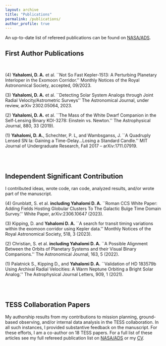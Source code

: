 ```yaml
---
layout: archive
title: "Publications"
permalink: /publications/
author_profile: true
---
```


An up-to-date list of refereed publications can be found on [NASA/ADS](https://ui.adsabs.harvard.edu/search/filter_property_fq_property=AND&filter_property_fq_property=property%3A%22refereed%22&fq=%7B!type%3Daqp%20v%3D%24fq_property%7D&fq_property=(property%3A%22refereed%22)&q=%20author%3A%22yahalomi%2C%20d%22%20&sort=date%20desc%2C%20bibcode%20desc&p_=0). 


## First Author Publications
<br>

(4) **Yahalomi, D. A.** et al. ``Not So Fast Kepler-1513: A Perturbing Planetary Interloper in the Exomoon Corridor.'' Monthly Notices of the Royal Astronomical Society, accepted, 09/2023. <br>

(3) **Yahalomi, D. A.** et al. ``Detecting Solar System Analogs through Joint Radial Velocity/Astrometric Surveys'' The Astronomical Journal, under review, arXiv 2302.05064, 2023. <br>

(2) **Yahalomi, D. A.** et al. ``The Mass of the White Dwarf Companion in the Self-Lensing Binary KOI-3278: Einstein vs. Newton.'' The Astrophysical Journal, 880, 33 (2019). <br>

(1) **Yahalomi, D. A.**, Schechter, P. L, and Wambsganss, J. ``A Quadruply Lensed SN Ia: Gaining a Time-Delay…Losing a Standard Candle.'' MIT Journal of Undergraduate Research, Fall 2017 – arXiv:1711.07919. <br>







<br>
<br>

## Independent Significant Contribution

I contributed ideas, wrote code, ran code, analyzed results, and/or wrote part of the manuscript. <br>


(4) Grunblatt, S. et al. **including Yahalomi D. A.** ``Roman CCS White Paper: Adding Fields Hosting Globular Clusters To The Galactic Bulge Time Domain Survey.'' White Paper, arXiv:2306.10647 (2023). <br>

(3) Kipping, D. and **Yahalomi D. A.** ``A search for transit timing variations within the exomoon corridor using Kepler data.'' Monthly Notices of the Royal Astronomical Society, 518, 3 (2023). <br>

(2) Christian, S. et al. **including Yahalomi D. A.** ``A Possible Alignment Between the Orbits of Planetary Systems and their Visual Binary Companions.'' The Astronomical Journal, 163, 5 (2022). <br>

(1) Palatnick S., Kipping D., and **Yahalomi D. A.** ``Validation of HD 183579b Using Archival Radial Velocities: A Warm Neptune Orbiting a Bright Solar Analog.'' The Astrophysical Journal Letters, 909, 1 (2021). <br>

<br>
<br>

## TESS Collaboration Papers <br>

My authorship results from my contributions to mission planning, ground-based observing, and/or internal data analysis in the TESS collaboration. In all such instances, I provided substantive feedback on the manuscript. For these efforts, I am a co-author on 18 TESS papers. For a full list of these articles see my full refereed publication list on [NASA/ADS](https://ui.adsabs.harvard.edu/search/filter_property_fq_property=AND&filter_property_fq_property=property%3A%22refereed%22&fq=%7B!type%3Daqp%20v%3D%24fq_property%7D&fq_property=(property%3A%22refereed%22)&q=%20author%3A%22yahalomi%2C%20d%22%20&sort=date%20desc%2C%20bibcode%20desc&p_=0) or my [CV](https://dyahalomi.github.io/dyahalomiCV.pdf).

